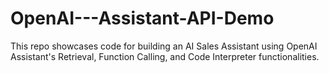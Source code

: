 # OpenAI---Assistant-API-Demo
 This repo showcases code for building an AI Sales Assistant using OpenAI Assistant's Retrieval, Function Calling, and Code Interpreter functionalities.
